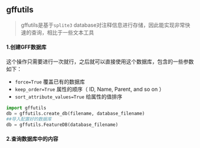 ## gffutils

> gffutils是基于`splite3` database对注释信息进行存储，因此能实现非常快速的查询，相比于一些文本工具

#### 1.创建GFF数据库

这个操作只需要进行一次就行，之后就可以直接使用这个数据库，包含的一些参数如下：

+ ` force=True ` 覆盖已有的数据库
+ ` keep_order=True ` 属性的顺序（ ID, Name, Parent, and so on ）
+ ` sort_attribute_values=True ` 给属性的值排序

```python
import gffutils
db = gffutils.create_db(filename, database_filename)
##导入配置好的数据库
db = gffutils.FeatureDB(database_filename)
```

#### 2.查询数据库中的内容

